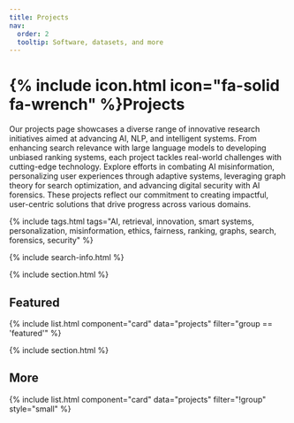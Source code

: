 ```yaml
---
title: Projects
nav:
  order: 2
  tooltip: Software, datasets, and more
---
```


# {% include icon.html icon="fa-solid fa-wrench" %}Projects

Our projects page showcases a diverse range of innovative research initiatives aimed at advancing AI, NLP, and intelligent systems. From enhancing search relevance with large language models to developing unbiased ranking systems, each project tackles real-world challenges with cutting-edge technology. Explore efforts in combating AI misinformation, personalizing user experiences through adaptive systems, leveraging graph theory for search optimization, and advancing digital security with AI forensics. These projects reflect our commitment to creating impactful, user-centric solutions that drive progress across various domains.

{% include tags.html tags="AI, retrieval, innovation, smart systems, personalization, misinformation, ethics, fairness, ranking, graphs, search, forensics, security" %}

{% include search-info.html %}

{% include section.html %}

## Featured

{% include list.html component="card" data="projects" filter="group == 'featured'" %}

{% include section.html %}

## More

{% include list.html component="card" data="projects" filter="!group" style="small" %}
